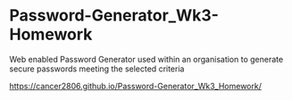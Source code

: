 # Password-Generator_Wk3-Homework
Web enabled Password Generator used within an organisation to generate secure passwords meeting the selected criteria


https://cancer2806.github.io/Password-Generator_Wk3_Homework/
